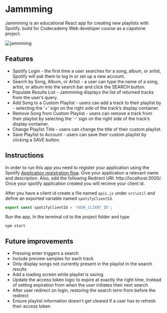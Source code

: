 # Jammming
Jammming is an educational React app for creating new playlists with Spotify.
build for Codecademy Web developer course as a capstone project.

![jammming](https://user-images.githubusercontent.com/19874536/87538481-f4125600-c6a4-11ea-9b10-9d50755b80e6.jpg)

## Features
- Spotify Login - the first time a user searches for a song, album, or artist, Spotify will ask them to log in or set up a new account.
- Search by Song, Album, or Artist - a user can type the name of a song, artist, or album into the search bar and click the SEARCH button.
- Populate Results List - Jammming displays the list of returned tracks from the user’s query.
- Add Song to a Custom Playlist - users can add a track to their playlist by - selecting the '+' sign on the right side of the track’s display container.
- Remove Song from Custom Playlist - users can remove a track from their playlist by selecting the '-' sign on the right side of the track’s display container.
- Change Playlist Title - users can change the title of their custom playlist.
- Save Playlist to Account - users can save their custom playlist by clicking a SAVE button.

## Instructions
In order to run this app you need to register your application using the Spotify [Application registration flow](https://developer.spotify.com/dashboard/login). Give your application a relevant name and description. Also, add the following Redirect URI: http://localhost:3000/. Once your spotify application created you will recieve your client id.

After you have a client id create a file named `apis.js` under `src\util` and define an exported variable named `spotifyClientId`. 
```js
export const spotifyClientId = 'YOUR_CLIENT_ID';
```
Run the app, In the terminal cd to the project folder and type
```shell 
npm start
```
 

## Future improvements
- Pressing enter triggers a search
- Include preview samples for each track
- Only display songs not currently present in the playlist in the search results
- Add a loading screen while playlist is saving
- Update the access token logic to expire at exactly the right time, Instead of setting expiration from when the user initiates their next search
- After user redirect on login, restoring the search term from before the redirect
- Ensure playlist information doesn’t get cleared if a user has to refresh their access token
